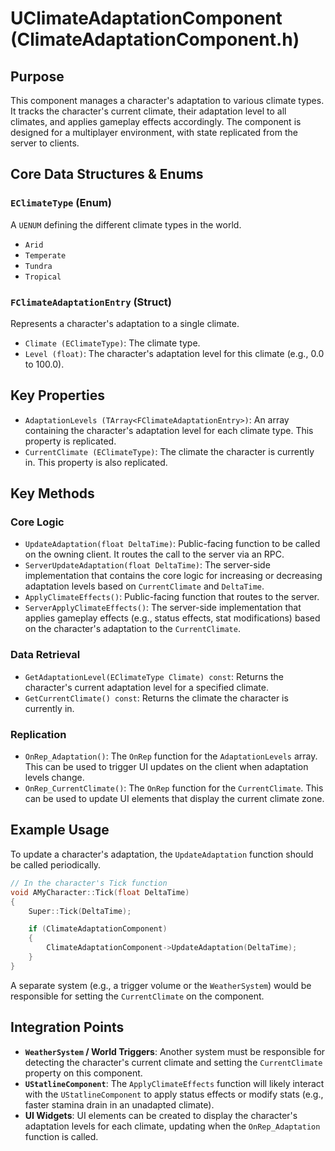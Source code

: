 # UClimateAdaptationComponent (ClimateAdaptationComponent.h)

## Purpose
This component manages a character's adaptation to various climate types. It tracks the character's current climate, their adaptation level to all climates, and applies gameplay effects accordingly. The component is designed for a multiplayer environment, with state replicated from the server to clients.

## Core Data Structures & Enums

### `EClimateType` (Enum)
A `UENUM` defining the different climate types in the world.
- `Arid`
- `Temperate`
- `Tundra`
- `Tropical`

### `FClimateAdaptationEntry` (Struct)
Represents a character's adaptation to a single climate.
- `Climate (EClimateType)`: The climate type.
- `Level (float)`: The character's adaptation level for this climate (e.g., 0.0 to 100.0).

## Key Properties
- `AdaptationLevels (TArray<FClimateAdaptationEntry>)`: An array containing the character's adaptation level for each climate type. This property is replicated.
- `CurrentClimate (EClimateType)`: The climate the character is currently in. This property is also replicated.

## Key Methods

### Core Logic
- `UpdateAdaptation(float DeltaTime)`: Public-facing function to be called on the owning client. It routes the call to the server via an RPC.
- `ServerUpdateAdaptation(float DeltaTime)`: The server-side implementation that contains the core logic for increasing or decreasing adaptation levels based on `CurrentClimate` and `DeltaTime`.
- `ApplyClimateEffects()`: Public-facing function that routes to the server.
- `ServerApplyClimateEffects()`: The server-side implementation that applies gameplay effects (e.g., status effects, stat modifications) based on the character's adaptation to the `CurrentClimate`.

### Data Retrieval
- `GetAdaptationLevel(EClimateType Climate) const`: Returns the character's current adaptation level for a specified climate.
- `GetCurrentClimate() const`: Returns the climate the character is currently in.

### Replication
- `OnRep_Adaptation()`: The `OnRep` function for the `AdaptationLevels` array. This can be used to trigger UI updates on the client when adaptation levels change.
- `OnRep_CurrentClimate()`: The `OnRep` function for the `CurrentClimate`. This can be used to update UI elements that display the current climate zone.

## Example Usage

To update a character's adaptation, the `UpdateAdaptation` function should be called periodically.

```cpp
// In the character's Tick function
void AMyCharacter::Tick(float DeltaTime)
{
    Super::Tick(DeltaTime);

    if (ClimateAdaptationComponent)
    {
        ClimateAdaptationComponent->UpdateAdaptation(DeltaTime);
    }
}
```

A separate system (e.g., a trigger volume or the `WeatherSystem`) would be responsible for setting the `CurrentClimate` on the component.

## Integration Points
- **`WeatherSystem` / World Triggers**: Another system must be responsible for detecting the character's current climate and setting the `CurrentClimate` property on this component.
- **`UStatlineComponent`**: The `ApplyClimateEffects` function will likely interact with the `UStatlineComponent` to apply status effects or modify stats (e.g., faster stamina drain in an unadapted climate).
- **UI Widgets**: UI elements can be created to display the character's adaptation levels for each climate, updating when the `OnRep_Adaptation` function is called.